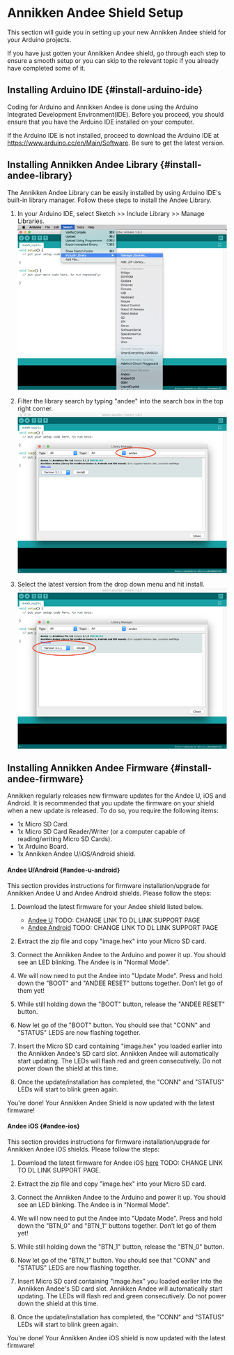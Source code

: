 # Annikken Andee Shield Setup

This section will guide you in setting up your new Annikken Andee shield for your Arduino projects.

If you have just gotten your Annikken Andee shield, go through each step to ensure a smooth setup or you can skip to the relevant topic if you already have completed some of it.


## Installing Arduino IDE {#install-arduino-ide}

Coding for Arduino and Annikken Andee is done using the Arduino Integrated Development Environment(IDE). Before you proceed, you should ensure that you have the Arduino IDE installed on your computer.

If the Arduino IDE is not installed, proceed to download the Arduino IDE at https://www.arduino.cc/en/Main/Software. Be sure to get the latest version.


## Installing Annikken Andee Library {#install-andee-library}

The Annikken Andee Library can be easily installed by using Arduino IDE's built-in library manager. Follow these steps to install the Andee Library.

1. In your Arduino IDE, select Sketch >> Include Library >> Manage Libraries.<br>
    ![](/assets/install-andee-step-1.png)

2. Filter the library search by typing "andee" into the search box in the top right corner.<br>
    ![](/assets/install-andee-step-2.png)
    
3. Select the latest version from the drop down menu and hit install.<br>
    ![](/assets/install-andee-step-3.png)


## Installing Annikken Andee Firmware {#install-andee-firmware}

Annikken regularly releases new firmware updates for the Andee U, iOS and Android. It is recommended that you update the firmware on your shield when a new update is released. To do so, you require the following items:

* 1x Micro SD Card.
* 1x Micro SD Card Reader/Writer (or a computer capable of reading/writing Micro SD Cards).
* 1x Arduino Board.
* 1x Annikken Andee U/iOS/Android shield.

#### Andee U/Android {#andee-u-android}

This section provides instructions for firmware installation/upgrade for Annikken Andee U and Andee Android shields. Please follow the steps:

1. Download the latest firmware for your Andee shield listed below.
    * [Andee U](https://annikkenconnect.com) TODO: CHANGE LINK TO DL LINK SUPPORT PAGE
    * [Andee Android](https://annikkenconnect.com) TODO: CHANGE LINK TO DL LINK SUPPORT PAGE

2. Extract the zip file and copy "image.hex" into your Micro SD card.

3. Connect the Annikken Andee to the Arduino and power it up. You should see an LED blinking. The Andee is in "Normal                 Mode".

4. We will now need to put the Andee into "Update Mode". Press and hold down the "BOOT" and "ANDEE RESET" buttons together. Don’t let go of them yet!

5. While still holding down the "BOOT" button, release the "ANDEE RESET" button.

6. Now let go of the "BOOT" button. You should see that "CONN" and "STATUS" LEDS are now flashing together.

7. Insert the Micro SD card containing "image.hex" you loaded earlier into the Annikken Andee's SD card slot. Annikken Andee will automatically start updating. The LEDs will flash red and green consecutively. Do not power down the shield at this time.

8. Once the update/installation has completed, the "CONN" and "STATUS" LEDs will start to blink green again.


You're done! Your Annikken Andee Shield is now updated with the latest firmware!


#### Andee iOS {#andee-ios}

This section provides instructions for firmware installation/upgrade for Annikken Andee iOS shields. Please follow the steps:

1. Download the latest firmware for Andee iOS [here](https://annikkenconnect.com/support/andee-ios) TODO: CHANGE LINK TO DL LINK SUPPORT PAGE.

2. Extract the zip file and copy "image.hex" into your Micro SD card.

3. Connect the Annikken Andee to the Arduino and power it up. You should see an LED blinking. The Andee is in "Normal                 Mode".

4. We will now need to put the Andee into "Update Mode". Press and hold down the "BTN_0" and "BTN_1" buttons together. Don’t let go of them yet!

5. While still holding down the "BTN_1" button, release the "BTN_0" button.

6. Now let go of the "BTN_1" button. You should see that "CONN" and "STATUS" LEDS are now flashing together.

7. Insert Micro SD card containing "image.hex" you loaded earlier into the Annikken Andee's SD card slot. Annikken Andee will automatically start updating. The LEDs will flash red and green consecutively. Do not power down the shield at this time.

8. Once the update/installation has completed, the "CONN" and "STATUS" LEDs will start to blink green again.


You're done! Your Annikken Andee iOS shield is now updated with the latest firmware!








